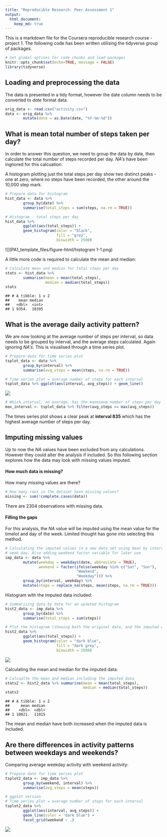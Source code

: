 ```yaml
---
title: "Reproducible Research: Peer Assessment 1"
output: 
  html_document:
    keep_md: true
---
```


This is a markdown file for the Coursera reproducible research course - project 1. The following code has been written utilising the tidyverse group of packages.


```r
# Set global options for code chunks and load packages
knitr::opts_chunk$set(echo=TRUE, message = FALSE)
library(tidyverse)
```


## Loading and preprocessing the data

The data is presented in a tidy format, however the date column needs to be converted to *date* format data.


```r
orig_data <- read.csv("activity.csv")
data <- orig_data %>%
        mutate(date = as.Date(date, "%Y-%m-%d"))
```


## What is mean total number of steps taken per day?

In order to answer this question, we need to group the data by date, then calculate the total number of steps recorded per day. *NA's* have been ingnored for this calcuation.

A histogram plotting just the total steps per day show two distinct peaks - one at zero, where no steps have been recorded, the other around the 10,000 step mark.


```r
# Prepare data for histogram
hist_data <- data %>%
        group_by(date) %>%
        summarise(total_steps = sum(steps, na.rm = TRUE))

# Histogram - total steps per day
hist_data %>%
        ggplot(aes(total_steps)) +
        geom_histogram(color = "black",
                       fill = "grey",
                       binwidth = 2500)
```

![](PA1_template_files/figure-html/histogram 1-1.png)<!-- -->

A little more code is required to calculate the mean and median:


```r
# Calculate mean and median for total steps per day
stats <- hist_data %>%
        summarise(mean = mean(total_steps),
                  median = median(total_steps))
stats
```

```
## # A tibble: 1 x 2
##    mean median
##   <dbl>  <int>
## 1 9354.  10395
```


## What is the average daily activity pattern?

We are now looking at the average number of steps per interval, so data needs to be grouped by interval, and the average steps calculated. Again ignoring *NA's*. This is visualised through a time series plot.


```r
# Prepare data for time series plot
tsplot_data <- data %>%
        group_by(interval) %>%
        summarise(avg_steps = mean(steps, na.rm = TRUE))

# Time series plot = average number of steps for each interval
tsplot_data %>% ggplot(aes(interval, avg_steps)) + geom_line()
```

![](PA1_template_files/figure-html/tsplot1-1.png)<!-- -->

```r
# Which interval, on average, has the maxmimum number of steps per day 
max_interval <- tsplot_data %>% filter(avg_steps == max(avg_steps))
```

The times series plot shows a clear peak at **interval 835** which has the highest average number of steps per day.


## Imputing missing values
Up to now the *NA* values have been excluded from any calculations. However they could alter the analysis if included. So this following section explores how the data may look with missing values imputed.

#### How much data is missing?
How many missing values are there?


```r
# How many rows in the dataset have missing values?
missing <- sum(!complete.cases(data))
```
There are 2304 observations with missing data.

#### Filling the gaps
For this analysis, the *NA* value will be imputed using the mean value for the timelot and day of the week. Limited thought has gone into selecting this method.


```r
# Calculating the imputed values in a new data set using mean by interval and
# week day. Also adding weekend factor variable for later use
imp_data <- data %>%
        mutate(weekday = weekdays(date, abbreviate = TRUE),
               weekend = factor(ifelse(weekday %in% c("Sat", "Sun"),
                                "Weekend",
                                "Weekday"))) %>%
        group_by(interval, weekday) %>%
        mutate(steps = replace_na(steps, mean(steps, na.rm = TRUE)))
```

Histogram with the imputed data included:


```r
# Summarising data by date for an updated histogram
hist2_data <- imp_data %>%
        group_by(date) %>%
        summarise(total_steps = sum(steps))

# Plot the histogram (showing both the original data, and the imputed data)
hist2_data %>%
        ggplot(aes(total_steps)) +
        geom_histogram(color = "dark blue",
                       fill = "dark grey",
                       binwidth = 2500)
```

![](PA1_template_files/figure-html/histogram2-1.png)<!-- -->

Calculating the mean and median for the imputed data:


```r
# Calcualte the mean and median including the imputed data
stats2 <- hist2_data %>% summarise(mean = mean(total_steps),
                                   median = median(total_steps))
stats2
```

```
## # A tibble: 1 x 2
##     mean median
##    <dbl>  <dbl>
## 1 10821.  11015
```

The mean and median have both increased when the imputed data is included.

## Are there differences in activity patterns between weekdays and weekends?

Comparing average weekday activity with weekend activity:


```r
# Prepare date for time series plot
tsplot2_data <- imp_data %>%
        group_by(weekend, interval) %>%
        summarise(avg_steps = mean(steps))

# ggplot version
# Time series plot = average number of steps for each interval
tsplot2_data %>%
        ggplot(aes(interval, avg_steps)) +
        geom_line(color = "dark blue") +
        facet_grid(weekend ~ .)
```

![](PA1_template_files/figure-html/tsplot2-1.png)<!-- -->









